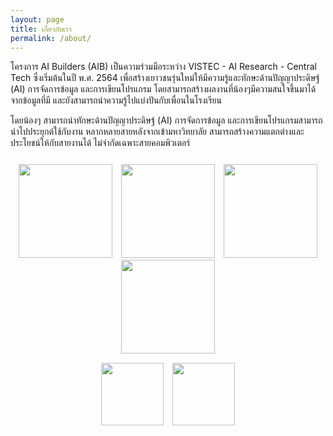```yaml
---
layout: page
title: เกี่ยวกับเรา
permalink: /about/
---
```


โครงการ AI Builders (AIB) เป็นความร่วมมือระหว่าง VISTEC - AI Research - Central Tech ซึ่งเริ่มต้นในปี พ.ศ. 2564
เพื่อสร้างเยาวชนรุ่นใหม่ให้มีความรู้และทักษะด้านปัญญาประดิษฐ์ (AI) การจัดการข้อมูล และการเขียนโปรแกรม
โดยสามารถสร้างผลงานที่น้องๆมีความสนใจขึ้นมาได้จากข้อมูลที่มี และยังสามารถนำความรู้ไปแบ่งปันกับเพื่อนในโรงเรียน

โดยน้องๆ สามารถนำทักษะด้านปัญญาประดิษฐ์ (AI) การจัดการข้อมูล และการเขียนโปรแกรมสามารถนำไปประยุกต์ใช้กับงาน
หลากหลายสายหลังจากเข้ามหาวิทยาลัย สามารถสร้างความแตกต่างและประโยชน์ให้กับสายงานได้ ไม่จำกัดเฉพาะสายคอมพิวเตอร์

<style>
  p.sponsor-imgs {
    margin-top: 25px;
  }
  .row {
    margin-top: 15px;
    text-align: center;
  }
  .row > img {
    margin: 0px 5px;
  }
</style>

<p class="sponsor-imgs">
  <div class="row">
    <img src="{{ site.baseurl }}/images/vistec_logo.png"  height="150" />
    <img src="{{ site.baseurl }}/images/visai_logo.png"  height="150" />
    <img src="{{ site.baseurl }}/images/central_tech_logo.png"  height="150" />
    <img src="{{ site.baseurl }}/images/krungsri_nimble_logo.png"  height="150" />
  </div>
  <div class="row">
    <img src="{{ site.baseurl }}/images/aia_logo.png"  height="100" />
    <img src="{{ site.baseurl }}/images/dell_tech_logo.png"  height="100" />
  </div>
</p>
